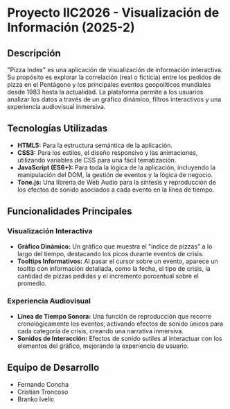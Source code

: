 # Proyecto IIC2026 - Visualización de Información (2025-2)


## Descripción

"Pizza Index" es una aplicación de visualización de información interactiva. Su propósito es explorar la correlación (real o ficticia) entre los pedidos de pizza en el Pentágono y los principales eventos geopolíticos mundiales desde 1983 hasta la actualidad. La plataforma permite a los usuarios analizar los datos a través de un gráfico dinámico, filtros interactivos y una experiencia audiovisual inmersiva.


## Tecnologías Utilizadas

* **HTML5:** Para la estructura semántica de la aplicación.
* **CSS3:** Para los estilos, el diseño responsivo y las animaciones, utilizando variables de CSS para una fácil tematización.
* **JavaScript (ES6+):** Para toda la lógica de la aplicación, incluyendo la manipulación del DOM, la gestión de eventos y la lógica de negocio.
* **Tone.js:** Una librería de Web Audio para la síntesis y reproducción de los efectos de sonido asociados a cada evento en la línea de tiempo.

## Funcionalidades Principales

### Visualización Interactiva

* **Gráfico Dinámico:** Un gráfico que muestra el "índice de pizzas" a lo largo del tiempo, destacando los picos durante eventos de crisis.
* **Tooltips Informativos:** Al pasar el cursor sobre un evento, aparece un tooltip con información detallada, como la fecha, el tipo de crisis, la cantidad de pizzas pedidas y el incremento porcentual sobre el promedio.

### Experiencia Audiovisual

* **Línea de Tiempo Sonora:** Una función de reproducción que recorre cronológicamente los eventos, activando efectos de sonido únicos para cada categoría de crisis, creando una narrativa inmersiva.
* **Sonidos de Interacción:** Efectos de sonido sutiles al interactuar con los elementos del gráfico, mejorando la experiencia de usuario.


## Equipo de Desarrollo

* Fernando Concha
* Cristian Troncoso
* Branko Ivelic

